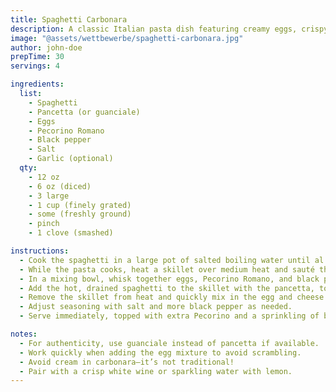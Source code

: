 ```yaml
---
title: Spaghetti Carbonara
description: A classic Italian pasta dish featuring creamy eggs, crispy pancetta, and sharp Pecorino cheese.
image: "@assets/wettbewerbe/spaghetti-carbonara.jpg"
author: john-doe
prepTime: 30
servings: 4

ingredients:
  list:
    - Spaghetti
    - Pancetta (or guanciale)
    - Eggs
    - Pecorino Romano
    - Black pepper
    - Salt
    - Garlic (optional)
  qty:
    - 12 oz
    - 6 oz (diced)
    - 3 large
    - 1 cup (finely grated)
    - some (freshly ground)
    - pinch
    - 1 clove (smashed)

instructions:
  - Cook the spaghetti in a large pot of salted boiling water until al dente. Reserve 1 cup of pasta water before draining.
  - While the pasta cooks, heat a skillet over medium heat and sauté the pancetta until crispy (add garlic for flavor, then discard if desired).
  - In a mixing bowl, whisk together eggs, Pecorino Romano, and black pepper until smooth.
  - Add the hot, drained spaghetti to the skillet with the pancetta, tossing to combine.
  - Remove the skillet from heat and quickly mix in the egg and cheese mixture, tossing to coat the pasta evenly. Add reserved pasta water a little at a time to create a silky sauce.
  - Adjust seasoning with salt and more black pepper as needed.
  - Serve immediately, topped with extra Pecorino and a sprinkling of black pepper.

notes:
  - For authenticity, use guanciale instead of pancetta if available.
  - Work quickly when adding the egg mixture to avoid scrambling.
  - Avoid cream in carbonara—it’s not traditional!
  - Pair with a crisp white wine or sparkling water with lemon.
---
```

